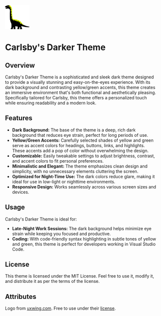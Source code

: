 <img src="images/carlsby.png" alt="Logo" width="80" height="80"> 

# Carlsby's Darker Theme

## Overview

Carlsby's Darker Theme is a sophisticated and sleek dark theme designed to provide a visually stunning and easy-on-the-eyes experience. With its dark background and contrasting yellow/green accents, this theme creates an immersive environment that's both functional and aesthetically pleasing. Specifically tailored for Carlsby, this theme offers a personalized touch while ensuring readability and a modern look.

## Features

- **Dark Background:** The base of the theme is a deep, rich dark background that reduces eye strain, perfect for long periods of use.
- **Yellow/Green Accents:** Carefully selected shades of yellow and green serve as accent colors for headings, buttons, links, and highlights. These accents add a pop of color without overwhelming the design.
- **Customizable:** Easily tweakable settings to adjust brightness, contrast, and accent colors to fit personal preferences.
- **Minimalistic and Elegant:** The theme emphasizes clean design and simplicity, with no unnecessary elements cluttering the screen.
- **Optimized for Night-Time Use:** The dark colors reduce glare, making it ideal for use in low-light or nighttime environments.
- **Responsive Design:** Works seamlessly across various screen sizes and devices.

## Usage

Carlsby's Darker Theme is ideal for:

- **Late-Night Work Sessions:** The dark background helps minimize eye strain while keeping you focused and productive.
- **Coding:** With code-friendly syntax highlighting in subtle tones of yellow and green, this theme is perfect for developers working in Visual Studio Code.

## License
This theme is licensed under the MIT License. Feel free to use it, modify it, and distribute it as per the terms of the license.

## Attributes
Logo from <a href="https://uxwing.com/">uxwing.com</a>. Free to use under their <a href="https://uxwing.com/license/">license</a>.